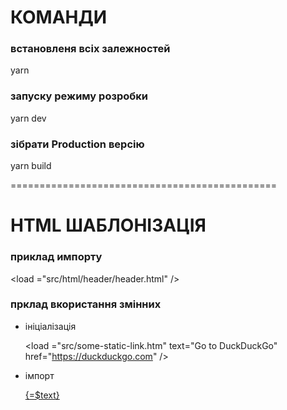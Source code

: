 # КОМАНДИ

### встановленя всіх залежностей

yarn

### запуску режиму розробки

yarn dev

### зібрати Production версію

yarn build

==============================================

# HTML ШАБЛОНІЗАЦІЯ

### приклад импорту

<load ="src/html/header/header.html" />

### прклад вкористання змінних

- ініціалізація

  <load ="src/some-static-link.htm"
  text="Go to DuckDuckGo"
  href="https://duckduckgo.com" />

- імпорт

  <a href=" {=$href} " >{=$text} </a>
